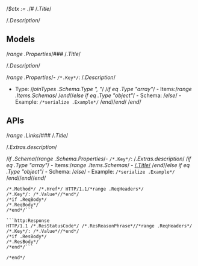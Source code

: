 /*$ctx := .*/# /*.Title*/

/*.Description*/

## Models

/*range .Properties*/### /*.Title*/

/*.Description*/

/*range .Properties*/- `/*.Key*/`: /*.Description*/
  - Type: /*joinTypes .Schema.Type ", "*/
/*if eq .Type "array"*/  - Items:/*range .Items.Schemas*/
/*end*//*else if eq .Type "object"*/  - Schema:
/*else*/  - Example: `/*serialize .Example*/`
/*end*//*end*/
/*end*/

## APIs

/*range .Links*/### /*.Title*/

/*.Extras.description*/

/*if .Schema*//*range .Schema.Properties*/- `/*.Key*/`: /*.Extras.description*/
/*if eq .Type "array"*/  - Items:/*range .Items.Schemas*/
    - [/*.Title*/](#/*.Title*/)
/*end*//*else if eq .Type "object"*/  - Schema:
/*else*/  - Example: `/*serialize .Example*/`
/*end*//*end*//*end*/

```http:Request
/*.Method*/ /*.Href*/ HTTP/1.1/*range .ReqHeaders*/
/*.Key*/: /*.Value*//*end*/
/*if .ReqBody*/
/*.ReqBody*/
/*end*/```

```http:Response
HTTP/1.1 /*.ResStatusCode*/ /*.ResReasonPhrase*//*range .ReqHeaders*/
/*.Key*/: /*.Value*//*end*/
/*if .ResBody*/
/*.ResBody*/
/*end*/```

/*end*/
